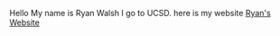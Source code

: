 Hello My name is Ryan Walsh I go to UCSD. here is my website [Ryan's Website](https://github.com/RWalsh299.com)